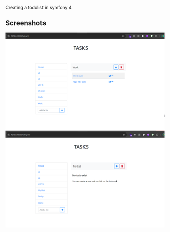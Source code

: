 Creating a todolist in symfony 4

## Screenshots
![Alt text](/assets/images/captures/ListingTasks.png?raw=true "Todolist page")
![Alt text](/assets/images/captures/ListingTasksEmpty.png "Todolist page with empty task")
